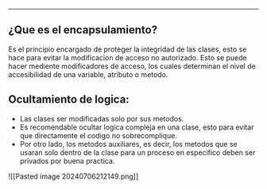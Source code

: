 
---
## ¿Que es el encapsulamiento?
Es el principio encargado de proteger la integridad de las clases, esto se hace para evitar la modificacion de acceso no autorizado. Esto se puede hacer mediente modificadores de acceso, los cuales determinan el nivel de accesibilidad de una variable, atributo o metodo. 

## Ocultamiento de logica:

- Las clases ser modificadas solo por sus metodos.
- Es recomendable ocultar logica compleja en una clase, esto para evitar que directamente el codigo no sobrecomplique. 
- Por otro lado, los metodos auxiliares, es decir, los metodos que se usaran solo dentro de la clase para un proceso en especifico deben ser privados por buena practica.


![[Pasted image 20240706212149.png]]